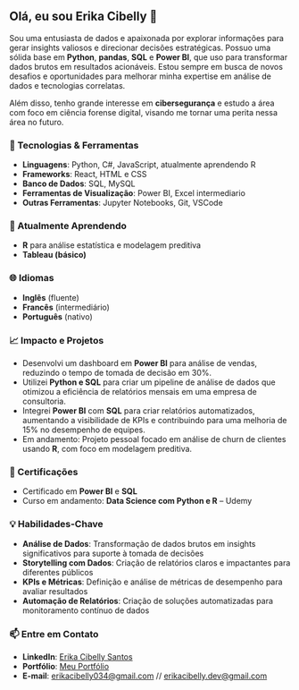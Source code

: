 ## Olá, eu sou Erika Cibelly 👋

Sou uma entusiasta de dados e apaixonada por explorar informações para gerar insights valiosos e direcionar decisões estratégicas. Possuo uma sólida base em **Python**, **pandas**, **SQL** e **Power BI**, que uso para transformar dados brutos em resultados acionáveis. Estou sempre em busca de novos desafios e oportunidades para melhorar minha expertise em análise de dados e tecnologias correlatas.

Além disso, tenho grande interesse em **cibersegurança** e estudo a área com foco em ciência forense digital, visando me tornar uma perita nessa área no futuro.

### 🔧 Tecnologias & Ferramentas

- **Linguagens**: Python, C#, JavaScript, atualmente aprendendo R
- **Frameworks**: React, HTML e CSS
- **Banco de Dados**: SQL, MySQL
- **Ferramentas de Visualização**: Power BI, Excel intermediario
- **Outras Ferramentas**: Jupyter Notebooks, Git, VSCode

### 🌱 Atualmente Aprendendo

- **R** para análise estatística e modelagem preditiva
- **Tableau (básico)**

### 🌐 Idiomas

- **Inglês** (fluente)
- **Francês** (intermediário)
- **Português** (nativo)

### 📈 Impacto e Projetos

- Desenvolvi um dashboard em **Power BI** para análise de vendas, reduzindo o tempo de tomada de decisão em 30%.
- Utilizei **Python e SQL** para criar um pipeline de análise de dados que otimizou a eficiência de relatórios mensais em uma empresa de consultoria.
- Integrei **Power BI** com **SQL** para criar relatórios automatizados, aumentando a visibilidade de KPIs e contribuindo para uma melhoria de 15% no desempenho de equipes.
- Em andamento: Projeto pessoal focado em análise de churn de clientes usando **R**, com foco em modelagem preditiva.

### 📜 Certificações

- Certificado em **Power BI** e **SQL** 
- Curso em andamento: **Data Science com Python e R** – Udemy

### 💡 Habilidades-Chave

- **Análise de Dados**: Transformação de dados brutos em insights significativos para suporte à tomada de decisões
- **Storytelling com Dados**: Criação de relatórios claros e impactantes para diferentes públicos
- **KPIs e Métricas**: Definição e análise de métricas de desempenho para avaliar resultados
- **Automação de Relatórios**: Criação de soluções automatizadas para monitoramento contínuo de dados

### 📫 Entre em Contato

- **LinkedIn**: [Erika Cibelly Santos](https://www.linkedin.com/in/erika-cibelly-santos-2072751a9/)
- **Portfólio**: [Meu Portfólio](https://erikacibellyportifolio.vercel.app/)
- **E-mail**: erikacibelly034@gmail.com // erikacibelly.dev@gmail.com


